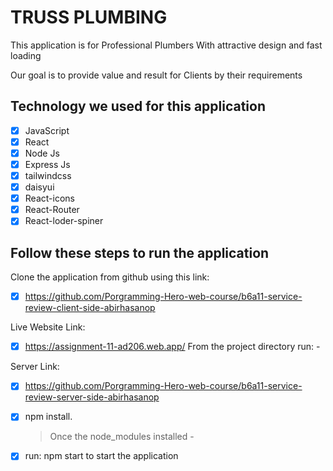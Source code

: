 # TRUSS PLUMBING

This application is for Professional Plumbers With attractive design and fast loading

Our goal is to provide  value and result for Clients by their requirements

## Technology we used for this application

- [x] JavaScript
- [x] React
- [x] Node Js
- [x] Express Js
- [x] tailwindcss
- [x] daisyui
- [x] React-icons
- [x] React-Router
- [x] React-loder-spiner

## Follow these steps to run the application

Clone the application from github using this link:

- [x] https://github.com/Porgramming-Hero-web-course/b6a11-service-review-client-side-abirhasanop

Live Website Link: 

- [x] https://assignment-11-ad206.web.app/
From the project directory run: -

Server Link: 
- [x] https://github.com/Porgramming-Hero-web-course/b6a11-service-review-server-side-abirhasanop

- [x] npm install.
  > Once the node_modules installed -
- [x] run: npm start to start the application
      